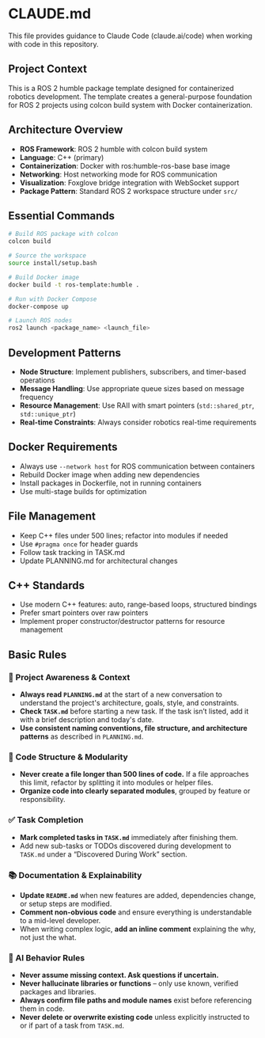 # CLAUDE.md

This file provides guidance to Claude Code (claude.ai/code) when working with code in this repository.

## Project Context
This is a ROS 2 humble package template designed for containerized robotics development. The template creates a general-purpose foundation for ROS 2 projects using colcon build system with Docker containerization.

## Architecture Overview
- **ROS Framework**: ROS 2 humble with colcon build system
- **Language**: C++ (primary)
- **Containerization**: Docker with ros:humble-ros-base base image
- **Networking**: Host networking mode for ROS communication
- **Visualization**: Foxglove bridge integration with WebSocket support
- **Package Pattern**: Standard ROS 2 workspace structure under `src/`

## Essential Commands
```bash
# Build ROS package with colcon
colcon build

# Source the workspace
source install/setup.bash

# Build Docker image
docker build -t ros-template:humble .

# Run with Docker Compose
docker-compose up

# Launch ROS nodes
ros2 launch <package_name> <launch_file>
```

## Development Patterns
- **Node Structure**: Implement publishers, subscribers, and timer-based operations
- **Message Handling**: Use appropriate queue sizes based on message frequency
- **Resource Management**: Use RAII with smart pointers (`std::shared_ptr`, `std::unique_ptr`)
- **Real-time Constraints**: Always consider robotics real-time requirements

## Docker Requirements
- Always use `--network host` for ROS communication between containers
- Rebuild Docker image when adding new dependencies
- Install packages in Dockerfile, not in running containers
- Use multi-stage builds for optimization

## File Management
- Keep C++ files under 500 lines; refactor into modules if needed
- Use `#pragma once` for header guards
- Follow task tracking in TASK.md
- Update PLANNING.md for architectural changes

## C++ Standards
- Use modern C++ features: auto, range-based loops, structured bindings
- Prefer smart pointers over raw pointers
- Implement proper constructor/destructor patterns for resource management

## Basic Rules
### 🔄 Project Awareness & Context
- **Always read `PLANNING.md`** at the start of a new conversation to understand the project's architecture, goals, style, and constraints.
- **Check `TASK.md`** before starting a new task. If the task isn’t listed, add it with a brief description and today's date.
- **Use consistent naming conventions, file structure, and architecture patterns** as described in `PLANNING.md`.

### 🧱 Code Structure & Modularity
- **Never create a file longer than 500 lines of code.** If a file approaches this limit, refactor by splitting it into modules or helper files.
- **Organize code into clearly separated modules**, grouped by feature or responsibility.

### ✅ Task Completion
- **Mark completed tasks in `TASK.md`** immediately after finishing them.
- Add new sub-tasks or TODOs discovered during development to `TASK.md` under a “Discovered During Work” section.

### 📚 Documentation & Explainability
- **Update `README.md`** when new features are added, dependencies change, or setup steps are modified.
- **Comment non-obvious code** and ensure everything is understandable to a mid-level developer.
- When writing complex logic, **add an inline comment** explaining the why, not just the what.

### 🧠 AI Behavior Rules
- **Never assume missing context. Ask questions if uncertain.**
- **Never hallucinate libraries or functions** – only use known, verified packages and libraries.
- **Always confirm file paths and module names** exist before referencing them in code.
- **Never delete or overwrite existing code** unless explicitly instructed to or if part of a task from `TASK.md`.